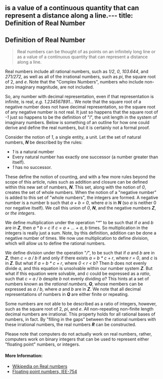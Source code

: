  is a value of a continuous quantity that can represent a distance along a line.---
title: Definition of Real Number
---
## Definition of Real Number
> Real numbers can be thought of as points on an infinitely long line or as a value of a continuous quantity that can represent a distance along a line.

Real numbers include all rational numbers, such as <em>1/2</em>, <em>0</em>, <em>103.644</em>, and <em>271/272</em>, as well as all of the irrational numbers, such as <em>pi</em>, the square root of 2, and <em>e</em>. Note that the "Complex Numbers", numbers who include non-zero imaginary magnitude, are not included. 

So, any number with decimal representation, even if that representation is infinite, is real, <em>e.g. 1.234567891...</em> We note that the square root of a negative number does not have decimal representation, so the square root of any negative number is not real. It just so happens that the square root of <em>-1</em> just so happens to be the definition of "<em>i</em>", the unit length in the system of imaginary numbers. Below is something of an outline for how one could derive and define the real numbers, but it is certainly not a formal proof.

Consider the notion of <em>1</em>, a single entity, a unit. Let the set of natural numbers, <strong><em>N</em></strong> be described by the rules:

* <em>1</em> is a natural number
* Every natural number has exactly one successor (a number greater than itself).
* <em>1</em> has no successor.

These define the notion of counting, and with a few more rules beyond the scope of this article, rules such as addition and closure can be defined within this new set of numbers, <strong><em>N</em></strong>. This set, along with the notion of <em>0</em>, creates the set of whole numbers. When the notion of a "negative number" is added to this set of "whole numbers", the integers are formed. A negative number is a number b such that <em>a + b = 0</em>, where <em>a</em> is in <strong><em>N</em></strong> (so <em>a</em> is neither 0 nor negative itself). We call this union of <em>0</em>, <strong><em>N</em></strong>, and the negative numbers <strong><em>Z</em></strong>, or <em>the integers</em>.

We define multiplication under the operation "<em>*</em>" to be such that if <em>a</em> and <em>b</em> are in <strong><em>Z</em></strong>, then <em>a * b = c</em> if <em>c = a + ... + a</em>, <em>b</em> times. So multiplication in the integers is really just a sum. Note, by this definition, addition can be done a negative number of times. We now use multiplication to define division, which will allow us to define the rational numbers.

We define division under the operation "<em>/</em>", to be such that if <em>a</em> and <em>b</em> are in <strong><em>Z</em></strong>, then <em>c = a / b</em> if and only if there exists <em>a = b * c + r</em>, where <em>r = 0</em>, and <em>c</em> is in <strong><em>Z</em></strong>. But what if <em>a = b * c + r</em>, where <em>0 &lt; r &lt; b</em>? Then <em>b</em> does not evenly divide <em>a</em>, and this equation is unsolvable within our number system <strong><em>Z</em></strong>. But what if this equation were solvable, and <em>c</em> could be expressed as a <em>ratio</em>, such that <em>c = a / b</em> despite <em>b</em> not evenly dividing <em>a</em>? This hints at a set of numbers known as the <em>rational numbers</em>, <strong><em>Q</em></strong>, whose members can be expressed as <em>a / b</em>, where <em>a</em> and <em>b</em> are in <strong><em>Z</em></strong>. We note that all decimal representations of numbers in <strong><em>Q</em></strong> are either finite or repeating. 

Some numbers are not able to be described as a ratio of integers, however, such as the square root of 2, <em>pi</em>, and <em>e</em>. All non-repeating non-finite length decimal numbers are irrational. This property holds for all rational bases of numbers, in fact. By "filling in the gaps" between the rational numbers with these irrational numbers, the real numbers <strong><em>R</em></strong> can be constructed.

Please note that computers do not actually work on real numbers, rather, computers work on binary integers that can be used to represent either "floating point" numbers, or integers.

#### More Information:

* [Wikipedia on Real numbers](https://en.wikipedia.org/wiki/Real_number)
* [Floating point numbers, IEE-754](https://en.wikipedia.org/wiki/IEEE_754)
